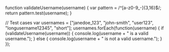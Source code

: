 function validateUsername(username) {
    var pattern = /^[a-z0-9_-]{3,16}$/;
    return pattern.test(username);
}

// Test cases
var usernames = ["janedoe_123", "john-smith", "user123", "longusername12345", "short"];
usernames.forEach(function(username) {
    if (validateUsername(username)) {
        console.log(username + " is a valid username.");
    } else {
        console.log(username + " is not a valid username.");
    }
});
